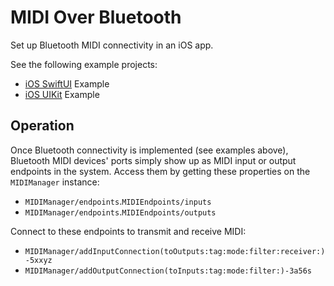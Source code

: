 # MIDI Over Bluetooth

Set up Bluetooth MIDI connectivity in an iOS app.

See the following example projects:

- [iOS SwiftUI](https://github.com/orchetect/MIDIKit/blob/main/Examples/SwiftUI%20iOS/BluetoothMIDI/) Example
- [iOS UIKit](https://github.com/orchetect/MIDIKit/blob/main/Examples/SwiftUI%20iOS/BluetoothMIDI/) Example

## Operation

Once Bluetooth connectivity is implemented (see examples above), Bluetooth MIDI devices' ports simply show up as MIDI input or output endpoints in the system. Access them by getting these properties on the ``MIDIManager`` instance:

- ``MIDIManager/endpoints``.``MIDIEndpoints/inputs``
- ``MIDIManager/endpoints``.``MIDIEndpoints/outputs``

Connect to these endpoints to transmit and receive MIDI:

- ``MIDIManager/addInputConnection(toOutputs:tag:mode:filter:receiver:)-5xxyz``
- ``MIDIManager/addOutputConnection(toInputs:tag:mode:filter:)-3a56s``
